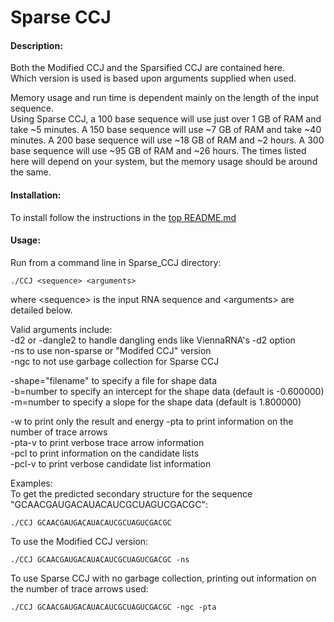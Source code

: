 # Sparse CCJ

#### Description:
Both the Modified CCJ and the Sparsified CCJ are contained here.   
Which version is used is based upon arguments supplied when used.   


Memory usage and run time is dependent mainly on the length of the input sequence.   
Using Sparse CCJ, a 100 base sequence will use just over 1 GB of RAM and take ~5 minutes.
A 150 base sequence will use ~7 GB of RAM and take ~40 minutes.
A 200 base sequence will use ~18 GB of RAM and ~2 hours.
A 300 base sequence will use ~95 GB of RAM and ~26 hours.
The times listed here will depend on your system, but the memory usage should be around the same.

#### Installation: 
To install follow the instructions in the [top README.md](https://github.com/HosnaJabbari/CCJ/blob/master/README.md)

#### Usage: 
Run from a command line in Sparse_CCJ directory:   
```
./CCJ <sequence> <arguments>  
```
where \<sequence> is the input RNA sequence and \<arguments> are detailed below.

Valid arguments include:   
-d2 or -dangle2 to handle dangling ends like ViennaRNA's -d2 option   
-ns to use non-sparse or "Modifed CCJ" version  
-ngc to not use garbage collection for Sparse CCJ   

-shape="filename" to specify a file for shape data   
-b=number to specify an intercept for the shape data (default is -0.600000)   
-m=number to specify a slope for the shape data (default is 1.800000)   

-w to print only the result and energy
-pta to print information on the number of trace arrows  
-pta-v to print verbose trace arrow information  
-pcl to print information on the candidate lists  
-pcl-v to print verbose candidate list information  

Examples:     
To get the predicted secondary structure for the sequence "GCAACGAUGACAUACAUCGCUAGUCGACGC":
```
./CCJ GCAACGAUGACAUACAUCGCUAGUCGACGC
```
To use the Modified CCJ version:
```
./CCJ GCAACGAUGACAUACAUCGCUAGUCGACGC -ns
```
To use Sparse CCJ with no garbage collection, printing out information on the number of trace arrows used:
```
./CCJ GCAACGAUGACAUACAUCGCUAGUCGACGC -ngc -pta
```
